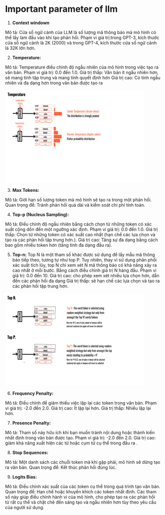# Important parameter of llm


1. **Context windown**

Mô tả: Cửa sổ ngữ cảnh của LLM là số lượng mã thông báo mà mô hình có thể lấy làm đầu vào khi tạo phản hồi.
Phạm vi giá trị:trong GPT-3, kích thước cửa sổ ngữ cảnh là 2K (2000) và trong GPT-4, kích thước cửa sổ ngữ cảnh là 32K lớn hơn.

2. **Temperature:**

Mô tả: Temperature điều chỉnh độ ngẫu nhiên của mô hình trong việc tạo ra văn bản.
Phạm vi giá trị: 0.0 đến 1.0.
Giá trị thấp: Văn bản ít ngẫu nhiên hơn, sẽ mang tính tập trung và mang tính quyết định hơn
Giá trị cao: Có tính ngẫu nhiên và đa dạng hơn trong văn bản được tạo ra

<img src="temp.png" alt="" width="450" height="300">

3. **Max Tokens:**

Mô tả: Giới hạn số lượng token mà mô hình sẽ tạo ra trong một phản hồi.
Quan trọng để: Tránh phản hồi quá dài và kiểm soát chi phí tính toán.

4. **Top-p (Nucleus Sampling):**

Mô tả: Điều chỉnh độ ngẫu nhiên bằng cách chọn từ những token có xác suất cộng dồn đến một ngưỡng xác định.
Phạm vi giá trị: 0.0 đến 1.0.
Giá trị thấp: Chọn từ những token có xác suất cao nhất (hạn chế các lựa chọn và tạo ra các phản hồi tập trung hơn.).
Giá trị cao: Tăng sự đa dạng bằng cách bao gồm nhiều token hơn (tăng tính đa dạng đầu ra).

5. **Top-n:**
Top N là một tham số khác được sử dụng để lấy mẫu mã thông báo tiếp theo, tương tự như top P. Tuy nhiên, thay vì sử dụng phân phối xác suất tích lũy, top N chỉ xem xét N mã thông báo có khả năng xảy ra cao nhất ở mỗi bước. Bằng cách điều chỉnh giá trị N hàng đầu.
Phạm vi giá trị: 0.0 đến 10.
Giá trị cao: cho phép xem xét nhiều lựa chọn hơn, dẫn đến các phản hồi đa dạng
Giá trị thấp: sẽ hạn chế các lựa chọn và tạo ra các phản hồi tập trung hơn.

<img src="top-p,n.png" alt="" width="450" height="300">

6. **Frequency Penalty:**

Mô tả: Điều chỉnh để giảm thiểu việc lặp lại các token trong văn bản.
Phạm vi giá trị: -2.0 đến 2.0.
Giá trị cao: Ít lặp lại hơn.
Giá trị thấp: Nhiều lặp lại hơn.

7. **Presence Penalty:**

Mô tả: Tham số này hữu ích khi bạn muốn tránh nội dung hoặc thành kiến ​​nhất định trong văn bản được tạo.
Phạm vi giá trị: -2.0 đến 2.0.
Giá trị cao: giảm khả năng xuất hiện các từ hoặc cụm từ cụ thể trong đầu ra .


8. **Stop Sequences:**

Mô tả: Một danh sách các chuỗi token mà khi gặp phải, mô hình sẽ dừng tạo ra văn bản.
Quan trọng để: Kết thúc phản hồi đúng lúc.

9. **Logits Bias:**

Mô tả: Điều chỉnh xác suất của các token cụ thể trong quá trình tạo văn bản.
Quan trọng để: Hạn chế hoặc khuyến khích các token nhất định.
Các tham số này giúp điều chỉnh hành vi của mô hình, cho phép tạo ra các phản hồi từ rất cụ thể và chặt chẽ đến sáng tạo và ngẫu nhiên hơn tùy theo yêu cầu của người sử dụng.